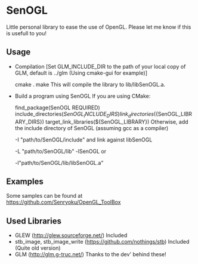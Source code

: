 # SenOGL

Little personal library to ease the use of OpenGL.
Please let me know if this is usefull to you!

## Usage
* Compilation
[Set GLM_INCLUDE_DIR to the path of your local copy of GLM, default is ../glm (Using cmake-gui for example)]

	cmake . 
	make
This will compile the library to lib/libSenOGL.a.

* Build a program using SenOGL
If you are using CMake:

	find_package(SenOGL REQUIRED)
	include_directories(${SenOGL_INCLUDE_DIRS})
	link_directories(${SenOGL_LIBRARY_DIRS})
	target_link_libraries(${SenOGL_LIBRARY})
Otherwise, add the include directory of SenOGL (assuming gcc as a compiler)

	-I "path/to/SenOGL/include"
and link against libSenOGL

	-L "path/to/SenOGL/lib" -lSenOGL
or

	-l"path/to/SenOGL/lib/libSenOGL.a"
	
## Examples
Some samples can be found at https://github.com/Senryoku/OpenGL_ToolBox

## Used Libraries
* GLEW (http://glew.sourceforge.net/) Included
* stb_image, stb_image_write (https://github.com/nothings/stb) Included (Quite old version)
* GLM (http://glm.g-truc.net/)
Thanks to the dev' behind these!
